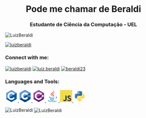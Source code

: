 <h1 align="center">Pode me chamar de Beraldi</h1>
<h3 align="center">Estudante de Ciência da Computação - UEL</h3>

<p align="left"> <img src="https://komarev.com/ghpvc/?username=LuizBeraldi&label=Profile%20views&color=10b40e&style=flat" alt="LuizBeraldi" /> </p>

<p align="left"> <a href="https://twitter.com/luizberaldi" target="blank"><img src="https://img.shields.io/twitter/follow/luizberaldi?logo=twitter&style=for-the-badge" alt="luizberaldi" /></a> </p>

<h3 align="left">Connect with me:</h3>
<p align="left">
<a href="https://twitter.com/luizberaldi" target="blank"><img align="center" src="https://raw.githubusercontent.com/rahuldkjain/github-profile-readme-generator/master/src/images/icons/Social/twitter.svg" alt="luizberaldi" height="30" width="40" /></a>
<a href="https://instagram.com/luiz.beraldi/" target="blank"><img align="center" src="https://raw.githubusercontent.com/rahuldkjain/github-profile-readme-generator/master/src/images/icons/Social/instagram.svg" alt="luiz.beraldi" height="30" width="40" /></a>
<a href="https://discord.gg/beraldi23" target="blank"><img align="center" src="https://raw.githubusercontent.com/rahuldkjain/github-profile-readme-generator/master/src/images/icons/Social/discord.svg" alt="beraldi23" height="30" width="40" /></a>
</p>

<h3 align="left">Languages and Tools:</h3>
<p align="left"> <a href="https://www.cprogramming.com/" target="_blank" rel="noreferrer"> <img src="https://raw.githubusercontent.com/devicons/devicon/master/icons/c/c-original.svg" alt="c" width="40" height="40"/> </a> <a href="https://www.w3schools.com/cpp/" target="_blank" rel="noreferrer"> <img src="https://raw.githubusercontent.com/devicons/devicon/master/icons/cplusplus/cplusplus-original.svg" alt="cplusplus" width="40" height="40"/> </a> <a href="https://www.w3schools.com/cs/" target="_blank" rel="noreferrer"> <img src="https://raw.githubusercontent.com/devicons/devicon/master/icons/csharp/csharp-original.svg" alt="csharp" width="40" height="40"/> </a> <a href="https://www.java.com" target="_blank" rel="noreferrer"> <img src="https://raw.githubusercontent.com/devicons/devicon/master/icons/java/java-original.svg" alt="java" width="40" height="40"/> </a> <a href="https://developer.mozilla.org/en-US/docs/Web/JavaScript" target="_blank" rel="noreferrer"> <img src="https://raw.githubusercontent.com/devicons/devicon/master/icons/javascript/javascript-original.svg" alt="javascript" width="40" height="40"/> </a> <a href="https://www.python.org" target="_blank" rel="noreferrer"> <img src="https://raw.githubusercontent.com/devicons/devicon/master/icons/python/python-original.svg" alt="python" width="40" height="40"/> </a> </p>

<p><img align="left" src="https://github-readme-stats.vercel.app/api/top-langs?username=LuizBeraldi&show_icons=true&title_color=050505&text_color=030303&bg_color=0a95eb&locale=en&layout=compact" alt="LuizBeraldi" /></p>

<p>&nbsp;<img align="center" src="https://github-readme-stats.vercel.app/api?username=LuizBeraldi&show_icons=true&title_color=080808&text_color=000000&bg_color=8b07e4&locale=en" alt="LuizBeraldi" /></p>
